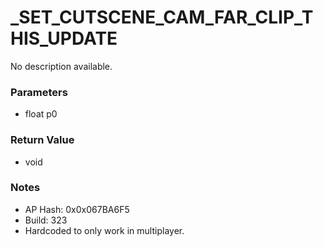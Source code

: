 # _SET_CUTSCENE_CAM_FAR_CLIP_THIS_UPDATE

No description available.

### Parameters
* float p0

### Return Value
* void

### Notes
* AP Hash: 0x0x067BA6F5
* Build: 323
* Hardcoded to only work in multiplayer.

